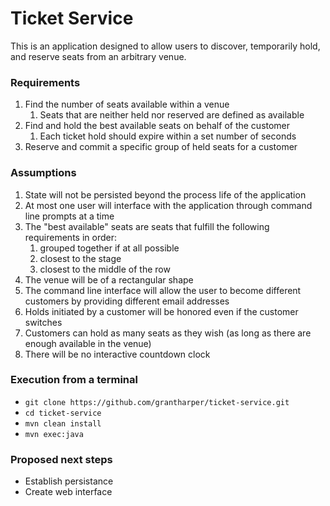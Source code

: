 # Ticket Service

This is an application designed to allow users to discover, temporarily hold, and reserve seats from an arbitrary venue.

### Requirements
1. Find the number of seats available within a venue
	1. Seats that are neither held nor reserved are defined as available
2. Find and hold the best available seats on behalf of the customer
	1. Each ticket hold should expire within a set number of seconds
3. Reserve and commit a specific group of held seats for a customer

### Assumptions
1. State will not be persisted beyond the process life of the application
2. At most one user will interface with the application through command line prompts at a time
3. The "best available" seats are seats that fulfill the following requirements in order:
	1. grouped together if at all possible
	2. closest to the stage
	3. closest to the middle of the row
4. The venue will be of a rectangular shape
5. The command line interface will allow the user to become different customers by providing different email addresses
6. Holds initiated by a customer will be honored even if the customer switches
7. Customers can hold as many seats as they wish (as long as there are enough available in the venue)
8. There will be no interactive countdown clock
	
### Execution from a terminal
- `git clone https://github.com/grantharper/ticket-service.git`
- `cd ticket-service`
- `mvn clean install`
- `mvn exec:java`

### Proposed next steps
- Establish persistance
- Create web interface